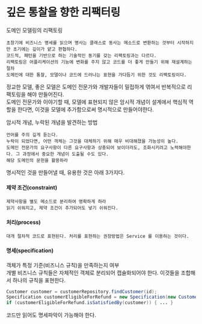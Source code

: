 # 깊은 통찰을 향한 리팩터링

도메인 모델링의 리팩토링

```
초창기에 비즈니스 명세를 읽으며 명사는 클래스로 동사는 메소드로 변환하는 것부터 시작하지만 초기에는 깊이가 얕고 편협하다.
코드적, 패턴을 기반으로 하는 기술적인 동기를 갖는 리팩토링과는 다르다.
리팩토링은 어플리케이션의 기능에 변화를 주지 않고 코드를 더 좋게 만들기 위해 재설계하는 절차
도메인에 대한 통찰, 모델이나 코드에 드러나는 표현을 가다듬기 위한 것도 리팩토링이다.
```

정교한 모델, 좋은 모델은 도메인 전문가와 개발자들이 밀접하게 엮여서 반복적으로 리팩토링을 해야 만들어진다.\
도메인 전문가와 이야기할 때, 모델에 표현되지 않은 암시적 개념이 설계에서 핵심적 역할을 한다면, 이것을 모델에 추가함으로써 명시적으로 만들어야한다.

암시적 개념, 누락된 개념을 발견하는 방법

```
언어를 주의 깊게 듣는다.
누락이 되었다면, 어떤 객체는 그것을 대체하기 위해 매우 비대해졌을 가능성이 높다.
도메인 전문가의 요구사항이 다른 요구사항과 상충되어 보이더라도, 조화시키려고 노력해야한다. 그 과정에서 중요한 개념이 도출될 수도 있다.
해당 도메인의 문헌을 활용하라
```

명시적인 것을 만들어낼 때, 유용한 것은 아래 3가지다.

#### 제약 조건(constraint)

```
제약사항을 별도 메소드로 분리하여 명확하게 하라
읽기 쉬워지고, 제약 조건이 추가되어도 넣기 쉬워진다.
```

#### 처리(process)

```
대개 절차적 코드로 표현된다. 처리를 표현하는 권장방법은 Service 를 이용하는 것이다.
```

#### 명세(specification)

객체가 특정 기준(비즈니스 규칙)을 만족하는지 여부\
개별 비즈니스 규칙들은 자체적인 객체로 분리되어 캡슐화되어야 한다. 이것들을 조합해서 하나의 규칙을 표현한다.

```java
Customer customer = customerRepository.findCustomer(id);
Specification customerEligibleForRefund = new Specification(new CustomerPaidHisDebtsInThePast(), new CustomerHasNoOutstandingBalances());
if (customerEligibleForRefund.isSatisfiedBy(customer)) { ... }
```

코드만 읽어도 명세파악이 가능해야 한다.
